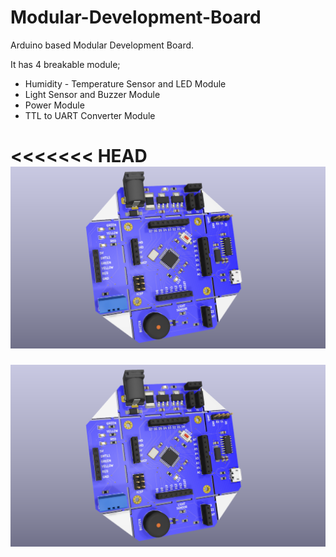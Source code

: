 # Modular-Development-Board
Arduino based Modular Development Board.

It has 4 breakable module;
- Humidity - Temperature Sensor and LED Module
- Light Sensor and Buzzer Module
- Power Module
- TTL to UART Converter Module

<<<<<<< HEAD
<img src="Images/Modular-Development-Board-Front-blue.png" width="800">
=======
<img src="Images/Modular-Development-Board-Front-blue.png" width="800">